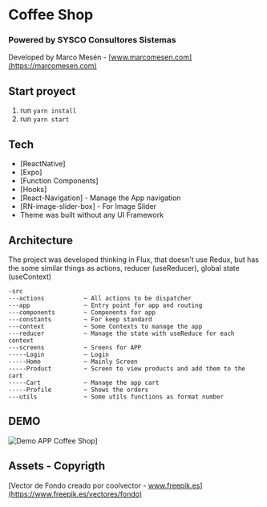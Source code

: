 # Coffee Shop

### Powered by SYSCO Consultores Sistemas

Developed by Marco Mesén - [www.marcomesen.com](https://marcomesen.com)

## Start proyect

1. run `yarn install`
2. run `yarn start`

## Tech

- [ReactNative]
- [Expo]
- [Function Components]
- [Hooks]
- [React-Navigation] - Manage the App navigation
- [RN-image-slider-box] - For Image Slider
- Theme was built without any UI Framework

## Architecture

The project was developed thinking in Flux, that doesn't use Redux, but has the some similar things as actions, reducer (useReducer), global state (useContext)

```
-src
---actions           ~ All actions to be dispatcher
---app               ~ Entry point for app and routing
---components        ~ Components for app
---constants         ~ For keep standard
---context           ~ Some Contexts to manage the app
---reducer           ~ Manage the state with useReduce for each context
---screens           ~ Sreens for APP
-----Login           ~ Login
-----Home            ~ Mainly Screen
-----Product         ~ Screen to view products and add them to the cart
-----Cart            ~ Manage the app cart
-----Profile         ~ Shows the orders
---utils             ~ Some utils functions as format number
```

## DEMO

![Demo APP Coffee Shop](./demo/demo_coffeeapp.gif)]

## Assets - Copyrigth

[Vector de Fondo creado por coolvector - www.freepik.es](https://www.freepik.es/vectores/fondo)
